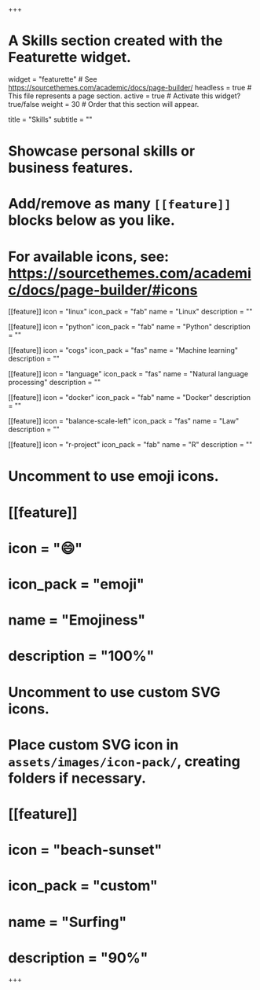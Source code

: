 +++
# A Skills section created with the Featurette widget.
widget = "featurette"  # See https://sourcethemes.com/academic/docs/page-builder/
headless = true  # This file represents a page section.
active = true  # Activate this widget? true/false
weight = 30  # Order that this section will appear.

title = "Skills"
subtitle = ""

# Showcase personal skills or business features.
# 
# Add/remove as many `[[feature]]` blocks below as you like.
# 
# For available icons, see: https://sourcethemes.com/academic/docs/page-builder/#icons

[[feature]]
  icon = "linux"
  icon_pack = "fab"
  name = "Linux"
  description = ""

[[feature]]
  icon = "python"
  icon_pack = "fab"
  name = "Python"
  description = ""

[[feature]]
  icon = "cogs"
  icon_pack = "fas"
  name = "Machine learning"
  description = ""

[[feature]]
  icon = "language"
  icon_pack = "fas"
  name = "Natural language processing"
  description = ""  

[[feature]]
  icon = "docker"
  icon_pack = "fab"
  name = "Docker"
  description = ""

[[feature]]
  icon = "balance-scale-left"
  icon_pack = "fas"
  name = "Law"
  description = ""

[[feature]]
  icon = "r-project"
  icon_pack = "fab"
  name = "R"
  description = ""

# Uncomment to use emoji icons.
# [[feature]]
#  icon = ":smile:"
#  icon_pack = "emoji"
#  name = "Emojiness"
#  description = "100%"  

# Uncomment to use custom SVG icons.
# Place custom SVG icon in `assets/images/icon-pack/`, creating folders if necessary.
# [[feature]]
#  icon = "beach-sunset"
#  icon_pack = "custom"
#  name = "Surfing"
#  description = "90%"

+++
